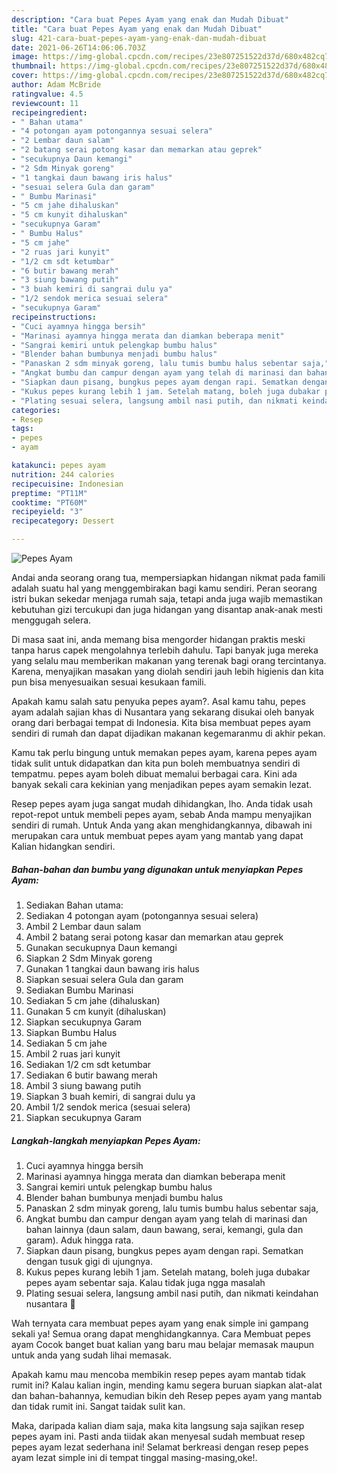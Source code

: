 ```yaml
---
description: "Cara buat Pepes Ayam yang enak dan Mudah Dibuat"
title: "Cara buat Pepes Ayam yang enak dan Mudah Dibuat"
slug: 421-cara-buat-pepes-ayam-yang-enak-dan-mudah-dibuat
date: 2021-06-26T14:06:06.703Z
image: https://img-global.cpcdn.com/recipes/23e807251522d37d/680x482cq70/pepes-ayam-foto-resep-utama.jpg
thumbnail: https://img-global.cpcdn.com/recipes/23e807251522d37d/680x482cq70/pepes-ayam-foto-resep-utama.jpg
cover: https://img-global.cpcdn.com/recipes/23e807251522d37d/680x482cq70/pepes-ayam-foto-resep-utama.jpg
author: Adam McBride
ratingvalue: 4.5
reviewcount: 11
recipeingredient:
- " Bahan utama"
- "4 potongan ayam potongannya sesuai selera"
- "2 Lembar daun salam"
- "2 batang serai potong kasar dan memarkan atau geprek"
- "secukupnya Daun kemangi"
- "2 Sdm Minyak goreng"
- "1 tangkai daun bawang iris halus"
- "sesuai selera Gula dan garam"
- " Bumbu Marinasi"
- "5 cm jahe dihaluskan"
- "5 cm kunyit dihaluskan"
- "secukupnya Garam"
- " Bumbu Halus"
- "5 cm jahe"
- "2 ruas jari kunyit"
- "1/2 cm sdt ketumbar"
- "6 butir bawang merah"
- "3 siung bawang putih"
- "3 buah kemiri di sangrai dulu ya"
- "1/2 sendok merica sesuai selera"
- "secukupnya Garam"
recipeinstructions:
- "Cuci ayamnya hingga bersih"
- "Marinasi ayamnya hingga merata dan diamkan beberapa menit"
- "Sangrai kemiri untuk pelengkap bumbu halus"
- "Blender bahan bumbunya menjadi bumbu halus"
- "Panaskan 2 sdm minyak goreng, lalu tumis bumbu halus sebentar saja,"
- "Angkat bumbu dan campur dengan ayam yang telah di marinasi dan bahan lainnya (daun salam, daun bawang, serai, kemangi, gula dan garam). Aduk hingga rata."
- "Siapkan daun pisang, bungkus pepes ayam dengan rapi. Sematkan dengan tusuk gigi di ujungnya."
- "Kukus pepes kurang lebih 1 jam. Setelah matang, boleh juga dubakar pepes ayam sebentar saja. Kalau tidak juga ngga masalah"
- "Plating sesuai selera, langsung ambil nasi putih, dan nikmati keindahan nusantara 🤤"
categories:
- Resep
tags:
- pepes
- ayam

katakunci: pepes ayam 
nutrition: 244 calories
recipecuisine: Indonesian
preptime: "PT11M"
cooktime: "PT60M"
recipeyield: "3"
recipecategory: Dessert

---
```



![Pepes Ayam](https://img-global.cpcdn.com/recipes/23e807251522d37d/680x482cq70/pepes-ayam-foto-resep-utama.jpg)

Andai anda seorang orang tua, mempersiapkan hidangan nikmat pada famili adalah suatu hal yang menggembirakan bagi kamu sendiri. Peran seorang istri bukan sekedar menjaga rumah saja, tetapi anda juga wajib memastikan kebutuhan gizi tercukupi dan juga hidangan yang disantap anak-anak mesti menggugah selera.

Di masa  saat ini, anda memang bisa mengorder hidangan praktis meski tanpa harus capek mengolahnya terlebih dahulu. Tapi banyak juga mereka yang selalu mau memberikan makanan yang terenak bagi orang tercintanya. Karena, menyajikan masakan yang diolah sendiri jauh lebih higienis dan kita pun bisa menyesuaikan sesuai kesukaan famili. 



Apakah kamu salah satu penyuka pepes ayam?. Asal kamu tahu, pepes ayam adalah sajian khas di Nusantara yang sekarang disukai oleh banyak orang dari berbagai tempat di Indonesia. Kita bisa membuat pepes ayam sendiri di rumah dan dapat dijadikan makanan kegemaranmu di akhir pekan.

Kamu tak perlu bingung untuk memakan pepes ayam, karena pepes ayam tidak sulit untuk didapatkan dan kita pun boleh membuatnya sendiri di tempatmu. pepes ayam boleh dibuat memalui berbagai cara. Kini ada banyak sekali cara kekinian yang menjadikan pepes ayam semakin lezat.

Resep pepes ayam juga sangat mudah dihidangkan, lho. Anda tidak usah repot-repot untuk membeli pepes ayam, sebab Anda mampu menyajikan sendiri di rumah. Untuk Anda yang akan menghidangkannya, dibawah ini merupakan cara untuk membuat pepes ayam yang mantab yang dapat Kalian hidangkan sendiri.

<!--inarticleads1-->

##### Bahan-bahan dan bumbu yang digunakan untuk menyiapkan Pepes Ayam:

1. Sediakan  Bahan utama:
1. Sediakan 4 potongan ayam (potongannya sesuai selera)
1. Ambil 2 Lembar daun salam
1. Ambil 2 batang serai potong kasar dan memarkan atau geprek
1. Gunakan secukupnya Daun kemangi
1. Siapkan 2 Sdm Minyak goreng
1. Gunakan 1 tangkai daun bawang iris halus
1. Siapkan sesuai selera Gula dan garam
1. Sediakan  Bumbu Marinasi
1. Sediakan 5 cm jahe (dihaluskan)
1. Gunakan 5 cm kunyit (dihaluskan)
1. Siapkan secukupnya Garam
1. Siapkan  Bumbu Halus
1. Sediakan 5 cm jahe
1. Ambil 2 ruas jari kunyit
1. Sediakan 1/2 cm sdt ketumbar
1. Sediakan 6 butir bawang merah
1. Ambil 3 siung bawang putih
1. Siapkan 3 buah kemiri, di sangrai dulu ya
1. Ambil 1/2 sendok merica (sesuai selera)
1. Siapkan secukupnya Garam




<!--inarticleads2-->

##### Langkah-langkah menyiapkan Pepes Ayam:

1. Cuci ayamnya hingga bersih
1. Marinasi ayamnya hingga merata dan diamkan beberapa menit
1. Sangrai kemiri untuk pelengkap bumbu halus
1. Blender bahan bumbunya menjadi bumbu halus
1. Panaskan 2 sdm minyak goreng, lalu tumis bumbu halus sebentar saja,
1. Angkat bumbu dan campur dengan ayam yang telah di marinasi dan bahan lainnya (daun salam, daun bawang, serai, kemangi, gula dan garam). Aduk hingga rata.
1. Siapkan daun pisang, bungkus pepes ayam dengan rapi. Sematkan dengan tusuk gigi di ujungnya.
1. Kukus pepes kurang lebih 1 jam. Setelah matang, boleh juga dubakar pepes ayam sebentar saja. Kalau tidak juga ngga masalah
1. Plating sesuai selera, langsung ambil nasi putih, dan nikmati keindahan nusantara 🤤




Wah ternyata cara membuat pepes ayam yang enak simple ini gampang sekali ya! Semua orang dapat menghidangkannya. Cara Membuat pepes ayam Cocok banget buat kalian yang baru mau belajar memasak maupun untuk anda yang sudah lihai memasak.

Apakah kamu mau mencoba membikin resep pepes ayam mantab tidak rumit ini? Kalau kalian ingin, mending kamu segera buruan siapkan alat-alat dan bahan-bahannya, kemudian bikin deh Resep pepes ayam yang mantab dan tidak rumit ini. Sangat taidak sulit kan. 

Maka, daripada kalian diam saja, maka kita langsung saja sajikan resep pepes ayam ini. Pasti anda tiidak akan menyesal sudah membuat resep pepes ayam lezat sederhana ini! Selamat berkreasi dengan resep pepes ayam lezat simple ini di tempat tinggal masing-masing,oke!.

